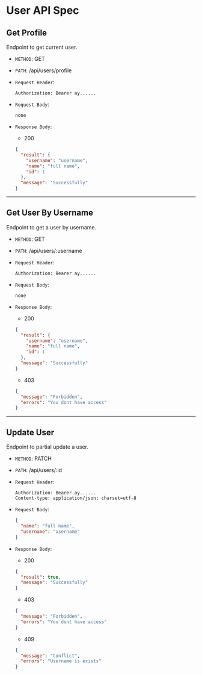 # User API Spec

## Get Profile

Endpoint to get current user.

- `METHOD`: GET
- `PATH`: /api/users/profile
- `Request Header`:

  ```
  Authorization: Bearer ay......
  ```

- `Request Body`:

  ```
  none
  ```

- `Response Body`:

  - 200

  ```json
  {
    "result": {
      "username": "username",
      "name": "full name",
      "id": 1
    },
    "message": "Successfully"
  }
  ```

---

## Get User By Username

Endpoint to get a user by username.

- `METHOD`: GET
- `PATH`: /api/users/:username
- `Request Header`:

  ```
  Authorization: Bearer ay......
  ```

- `Request Body`:

  ```
  none
  ```

- `Response Body`:

  - 200

  ```json
  {
    "result": {
      "username": "username",
      "name": "full name",
      "id": 1
    },
    "message": "Successfully"
  }
  ```

  - 403

  ```json
  {
    "message": "Forbidden",
    "errors": "You dont have access"
  }
  ```

---

## Update User

Endpoint to partial update a user.

- `METHOD`: PATCH
- `PATH`: /api/users/:id
- `Request Header`:

  ```
  Authorization: Bearer ay......
  Content-type: application/json; charset=utf-8
  ```

- `Request Body`:

  ```json
  {
    "name": "full name",
    "username": "username"
  }
  ```

- `Response Body`:

  - 200

  ```json
  {
    "result": true,
    "message": "Successfully"
  }
  ```

  - 403

  ```json
  {
    "message": "Forbidden",
    "errors": "You dont have access"
  }
  ```

  - 409

  ```json
  {
    "message": "Conflict",
    "errors": "Username is exists"
  }
  ```
